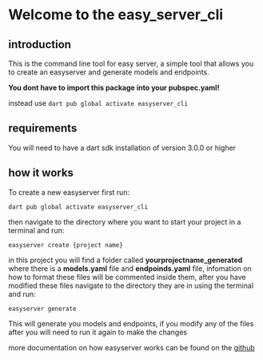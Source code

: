 # Welcome to the easy_server_cli

## introduction
This is the command line tool for easy server, a simple tool that allows you to create an easyserver and generate models and endpoints.

**You dont have to import this package into your pubspec.yaml!**

instead use 
```dart pub global activate easyserver_cli```

## requirements
You will need to have a dart sdk installation of version 3.0.0 or higher

## how it works
To create a new easyserver first run:

```dart pub global activate easyserver_cli```

then navigate to the directory where you want to start your project in a terminal and run:

```easyserver create {project name}```

in this project you will find a folder called **yourprojectname_generated** where there is a **models.yaml** file and **endpoinds.yaml** file, infomation on how to format these files will be commented inside them, after you have modified these files navigate to the directory they are in using the terminal and run:

```easyserver generate```

This will generate you models and endpoints, if you modify any of the files after you will need to run it again to make the changes

more documentation on how easyserver works can be found on the [github](https://github.com/Yoeri-z/EasyServer)